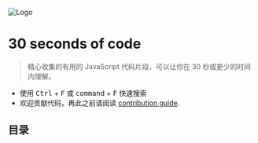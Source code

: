 ![Logo](/logo.png)

# 30 seconds of code

> 精心收集的有用的 JavaScript 代码片段，可以让你在 30 秒或更少的时间内理解。

- 使用 <kbd>Ctrl</kbd> + <kbd>F</kbd> 或 <kbd>command</kbd> + <kbd>F</kbd> 快速搜索
- 欢迎贡献代码，再此之前请阅读 [contribution guide](CONTRIBUTING.md).

<h2 id="contents">目录</h2>
